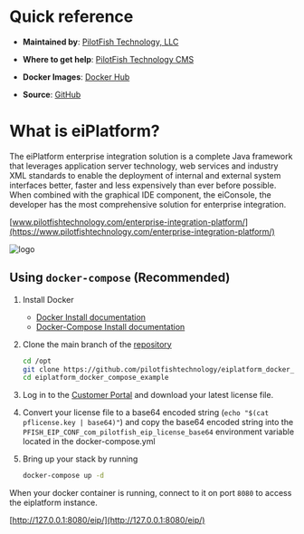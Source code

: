 # Quick reference

-	**Maintained by**: [PilotFish Technology, LLC](https://www.pilotfishtechnology.com)

-	**Where to get help**: [PilotFish Technology CMS](https://cms.pilotfishtechnology.com)

-   **Docker Images**: [Docker Hub](https://hub.docker.com/u/pilotfishtechnology)

-   **Source**: [GitHub](https://github.com/pilotfishtechnology)

# What is eiPlatform?
The eiPlatform enterprise integration solution is a complete Java framework that leverages application server technology, web services and industry XML standards to enable the deployment of internal and external system interfaces better, faster and less expensively than ever before possible. When combined with the graphical IDE component, the eiConsole, the developer has the most comprehensive solution for enterprise integration.

[www.pilotfishtechnology.com/enterprise-integration-platform/](https://www.pilotfishtechnology.com/enterprise-integration-platform/)

![logo](https://www.pilotfishtechnology.com/wp-content/uploads/2015/03/pilotfish-logo.png)

## Using `docker-compose` (Recommended)

1. Install Docker

	- [Docker Install documentation](https://docs.docker.com/install/)
	- [Docker-Compose Install documentation](https://docs.docker.com/compose/install/)

2. Clone the main branch of the [repository](https://github.com/pilotfishtechnology/eiplatform_docker_compose_example)

	```bash
	cd /opt
	git clone https://github.com/pilotfishtechnology/eiplatform_docker_compose_example
	cd eiplatform_docker_compose_example
	```

3. Log in to the [Customer Portal](https://customerportal.pilotfishtechnology.com/portal/login.html) and download your latest license file.

4. Convert your license file to a base64 encoded string (`echo "$(cat pflicense.key | base64)"`) and copy the base64 encoded string into the `PFISH_EIP_CONF_com_pilotfish_eip_license_base64` environment variable located in the docker-compose.yml

5. Bring up your stack by running

	```bash
	docker-compose up -d
	```

When your docker container is running, connect to it on port `8080` to access the eiplatform instance.

[http://127.0.0.1:8080/eip/](http://127.0.0.1:8080/eip/)
